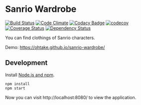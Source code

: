 # Sanrio Wardrobe

[![Build Status](https://travis-ci.org/ohtake/sanrio-wardrobe.svg?branch=master)](https://travis-ci.org/ohtake/sanrio-wardrobe)
[![Code Climate](https://codeclimate.com/github/ohtake/sanrio-wardrobe/badges/gpa.svg)](https://codeclimate.com/github/ohtake/sanrio-wardrobe)
[![Codacy Badge](https://api.codacy.com/project/badge/Grade/03fbb73748f841a3a328c2a3c3fac818)](https://www.codacy.com/app/tomohiro/sanrio-wardrobe?utm_source=github.com&amp;utm_medium=referral&amp;utm_content=ohtake/sanrio-wardrobe&amp;utm_campaign=Badge_Grade)
[![codecov](https://codecov.io/gh/ohtake/sanrio-wardrobe/branch/master/graph/badge.svg)](https://codecov.io/gh/ohtake/sanrio-wardrobe)
[![Coverage Status](https://coveralls.io/repos/github/ohtake/sanrio-wardrobe/badge.svg?branch=master)](https://coveralls.io/github/ohtake/sanrio-wardrobe?branch=master)
[![Dependency Status](https://www.versioneye.com/user/projects/5785ed326edb0800398b00b7/badge.svg)](https://www.versioneye.com/user/projects/5785ed326edb0800398b00b7)

You can find clothings of Sanrio characters.

Demo: <https://ohtake.github.io/sanrio-wardrobe/>

## Development

Install [Node.js and npm](https://nodejs.org/en/download/current).

```
npm install
npm start
```

Now you can visit http://localhost:8080/ to view the application.
